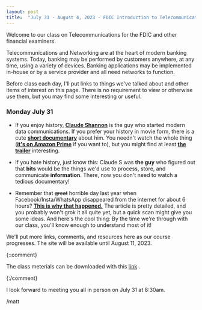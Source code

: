 ```yaml
---
layout: post
title:  "July 31 - August 4, 2023 - FDIC Introduction to Telecommunications and Networking"
---
```

Welcome to our class on Telecommunications for the FDIC and other financial examiners. 

Telecommunications and Networking are at the heart of modern banking systems. Today, banking may be performed by customers anywhere, at any time, using a variety of devices.  Banking applications may be implemented in-house or by a service provider and all need networks to function.  

Before class each day, I'll put links to things we've talked about and other items of interest on this page. There is no requirement to view or otherwise use them, but you may find some interesting or useful.

### Monday July 31

- If you enjoy history, [**Claude Shannon**](https://www.historyofdatascience.com/claude-shannon/) is the guy who started modern data communications. If you prefer your history in movie form, there is a cute [**short documentary**](https://thebitplayer.com/) about him. You needn't watch the whole thing ([**it's on Amazon Prime**](https://www.amazon.com/Bit-Player-John-Hutton/dp/B08D2TXKSX/ref=sr_1_1?crid=3E4Z8DHU6MWW9&keywords=bit+player+movie&qid=1670604926&sprefix=bit+player+movie%2Caps%2C266&sr=8-1) if you want to), but you might find at least [**the trailer**](https://www.youtube.com/watch?v=E3OldEtfBrE) interesting. 

- If you hate history, just know this: Claude S was **the guy** who figured out that **bits** would be the things we'd use to process, store, and communicate **information**. There, now you don't need to watch a tedious documentary!

- Remember that ~~great~~ horrible day last year when Facebook/Insta/WhatsApp disappeared from the internet for about 6 hours? [**This is why that happened.**](https://blog.cloudflare.com/october-2021-facebook-outage/) The article is pretty detailed, and you probably won't grok it all quite yet, but a quick scan might give you some ideas. And here's the cool thing: By the time we're through with our class, you'll know enough to understand most of it!

We'll put more links, comments, and resources here as our course progresses. The site will be available until August 11, 2023.

{::comment}
<p>The class meterials can be downloaded with this <a href="/assets/Introduction%20to%20Telecommunications.pptx" download="Introduction to Telecommunications.pptx">link</a>  .</p>
{:/comment}

I look forward to meeting you all in person on July 31 at 8:30am.

/matt
